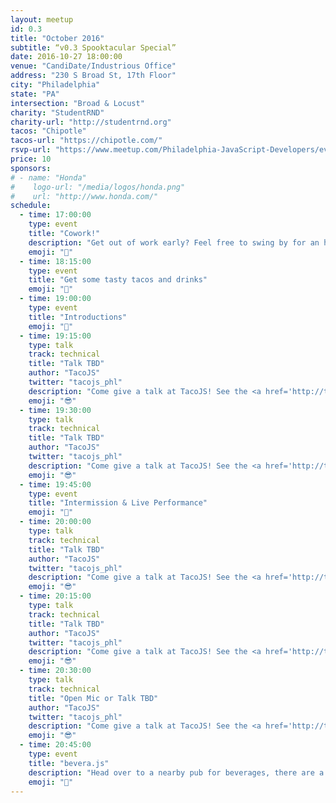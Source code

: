 ```yaml
---
layout: meetup
id: 0.3
title: "October 2016"
subtitle: “v0.3 Spooktacular Special”
date: 2016-10-27 18:00:00
venue: "CandiDate/Industrious Office"
address: "230 S Broad St, 17th Floor"
city: "Philadelphia"
state: "PA"
intersection: "Broad & Locust"
charity: "StudentRND"
charity-url: "http://studentrnd.org"
tacos: "Chipotle"
tacos-url: "https://chipotle.com/"
rsvp-url: "https://www.meetup.com/Philadelphia-JavaScript-Developers/events/234530510/"
price: 10
sponsors:
# - name: "Honda"
#    logo-url: "/media/logos/honda.png"
#    url: "http://www.honda.com/"
schedule:
  - time: 17:00:00
    type: event
    title: "Cowork!"
    description: "Get out of work early? Feel free to swing by for an hour of coworking."
    emoji: "🏡"
  - time: 18:15:00
    type: event
    title: "Get some tasty tacos and drinks"
    emoji: "🌮"
  - time: 19:00:00
    type: event
    title: "Introductions"
    emoji: "👋"
  - time: 19:15:00
    type: talk
    track: technical
    title: "Talk TBD"
    author: "TacoJS"
    twitter: "tacojs_phl"
    description: "Come give a talk at TacoJS! See the <a href='http://tacojs.rocks/speak'>‘Speak’</a> page for more details."
    emoji: "😎"
  - time: 19:30:00
    type: talk
    track: technical
    title: "Talk TBD"
    author: "TacoJS"
    twitter: "tacojs_phl"
    description: "Come give a talk at TacoJS! See the <a href='http://tacojs.rocks/speak'>‘Speak’</a> page for more details."
    emoji: "😎"
  - time: 19:45:00
    type: event
    title: "Intermission & Live Performance"
    emoji: "🎤"
  - time: 20:00:00
    type: talk
    track: technical
    title: "Talk TBD"
    author: "TacoJS"
    twitter: "tacojs_phl"
    description: "Come give a talk at TacoJS! See the <a href='http://tacojs.rocks/speak'>‘Speak’</a> page for more details."
    emoji: "😎"
  - time: 20:15:00
    type: talk
    track: technical
    title: "Talk TBD"
    author: "TacoJS"
    twitter: "tacojs_phl"
    description: "Come give a talk at TacoJS! See the <a href='http://tacojs.rocks/speak'>‘Speak’</a> page for more details."
    emoji: "😎"
  - time: 20:30:00
    type: talk
    track: technical
    title: "Open Mic or Talk TBD"
    author: "TacoJS"
    twitter: "tacojs_phl"
    description: "Come give a talk at TacoJS! See the <a href='http://tacojs.rocks/speak'>‘Speak’</a> page for more details."
    emoji: "😎"
  - time: 20:45:00
    type: event
    title: "bevera.js"
    description: "Head over to a nearby pub for beverages, there are a couple down the street."
    emoji: "🍷"
---
```


